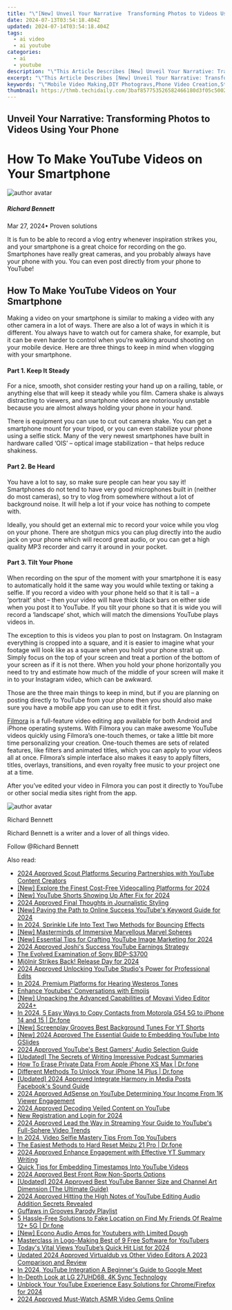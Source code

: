 ```yaml
---
title: "\"[New] Unveil Your Narrative  Transforming Photos to Videos Using Your Phone for 2024\""
date: 2024-07-13T03:54:18.404Z
updated: 2024-07-14T03:54:18.404Z
tags:
  - ai video
  - ai youtube
categories:
  - ai
  - youtube
description: "\"This Article Describes [New] Unveil Your Narrative: Transforming Photos to Videos Using Your Phone for 2024\""
excerpt: "\"This Article Describes [New] Unveil Your Narrative: Transforming Photos to Videos Using Your Phone for 2024\""
keywords: "\"Mobile Video Making,DIY Photogravs,Phone Video Creation,Storytelling Through Imagery,Image-to-Video Transform,Photo to Film Technique,Personalized Visual Narrative\""
thumbnail: https://thmb.techidaily.com/3baf857753526582466180d3f05c500201c50c2631446be3adbac2ea8607bb00.jpg
---
```


## Unveil Your Narrative: Transforming Photos to Videos Using Your Phone

# How To Make YouTube Videos on Your Smartphone

![author avatar](https://images.wondershare.com/filmora/article-images/richard-bennett.jpg)

##### Richard Bennett

 Mar 27, 2024• Proven solutions

 It is fun to be able to record a vlog entry whenever inspiration strikes you, and your smartphone is a great choice for recording on the go. Smartphones have really great cameras, and you probably always have your phone with you. You can even post directly from your phone to YouTube!

## How To Make YouTube Videos on Your Smartphone

 Making a video on your smartphone is similar to making a video with any other camera in a lot of ways. There are also a lot of ways in which it is different. You always have to watch out for camera shake, for example, but it can be even harder to control when you’re walking around shooting on your mobile device. Here are three things to keep in mind when vlogging with your smartphone.

#### Part 1\. Keep It Steady

 For a nice, smooth, shot consider resting your hand up on a railing, table, or anything else that will keep it steady while you film. Camera shake is always distracting to viewers, and smartphone videos are notoriously unstable because you are almost always holding your phone in your hand.

 There is equipment you can use to cut out camera shake. You can get a smartphone mount for your tripod, or you can even stabilize your phone using a selfie stick. Many of the very newest smartphones have built in hardware called ‘OIS’ – optical image stabilization – that helps reduce shakiness.

#### Part 2\. Be Heard

 You have a lot to say, so make sure people can hear you say it! Smartphones do not tend to have very good microphones built in (neither do most cameras), so try to vlog from somewhere without a lot of background noise. It will help a lot if your voice has nothing to compete with.

 Ideally, you should get an external mic to record your voice while you vlog on your phone. There are shotgun mics you can plug directly into the audio jack on your phone which will record great audio, or you can get a high quality MP3 recorder and carry it around in your pocket.

#### Part 3\. Tilt Your Phone

 When recording on the spur of the moment with your smartphone it is easy to automatically hold it the same way you would while texting or taking a selfie. If you record a video with your phone held so that it is tall – a ‘portrait’ shot – then your video will have thick black bars on either side when you post it to YouTube. If you tilt your phone so that it is wide you will record a ‘landscape’ shot, which will match the dimensions YouTube plays videos in.

 The exception to this is videos you plan to post on Instagram. On Instagram everything is cropped into a square, and it is easier to imagine what your footage will look like as a square when you hold your phone strait up. Simply focus on the top of your screen and treat a portion of the bottom of your screen as if it is not there. When you hold your phone horizontally you need to try and estimate how much of the middle of your screen will make it in to your Instagram video, which can be awkward.

 Those are the three main things to keep in mind, but if you are planning on posting directly to YouTube from your phone then you should also make sure you have a mobile app you can use to edit it first.

[Filmora](https://tools.techidaily.com/wondershare/filmora/download/) is a full-feature video editing app available for both Android and iPhone operating systems. With Filmora you can make awesome YouTube videos quickly using Filmora’s one-touch themes, or take a little bit more time personalizing your creation. One-touch themes are sets of related features, like filters and animated titles, which you can apply to your videos all at once. Filmora’s simple interface also makes it easy to apply filters, titles, overlays, transitions, and even royalty free music to your project one at a time.

 After you’ve edited your video in Filmora you can post it directly to YouTube or other social media sites right from the app.

![author avatar](https://images.wondershare.com/filmora/article-images/richard-bennett.jpg)

Richard Bennett

Richard Bennett is a writer and a lover of all things video.

Follow @Richard Bennett


<ins class="adsbygoogle"
     style="display:block"
     data-ad-format="autorelaxed"
     data-ad-client="ca-pub-7571918770474297"
     data-ad-slot="1223367746"></ins>



<ins class="adsbygoogle"
     style="display:block"
     data-ad-client="ca-pub-7571918770474297"
     data-ad-slot="8358498916"
     data-ad-format="auto"
     data-full-width-responsive="true"></ins>



<span class="atpl-alsoreadstyle">Also read:</span>
<div><ul>
<li><a href="https://youtube-web.techidaily.com/approved-scout-platforms-securing-partnerships-with-youtube-content-creators/"><u>2024 Approved  Scout Platforms  Securing Partnerships with YouTube Content Creators</u></a></li>
<li><a href="https://remote-screen-capture.techidaily.com/new-explore-the-finest-cost-free-videocalling-platforms-for-2024/"><u>[New] Explore the Finest Cost-Free Videocalling Platforms for 2024</u></a></li>
<li><a href="https://youtube-web.techidaily.com/outube-shorts-showing-up-after-fix-for-2024/"><u>[New] YouTube Shorts Showing Up After Fix for 2024</u></a></li>
<li><a href="https://youtube-web.techidaily.com/approved-final-thoughts-in-journalistic-styling/"><u>2024 Approved  Final Thoughts in Journalistic Styling</u></a></li>
<li><a href="https://youtube-web.techidaily.com/aving-the-path-to-online-success-youtubes-keyword-guide-for-2024/"><u>[New] Paving the Path to Online Success  YouTube's Keyword Guide for 2024</u></a></li>
<li><a href="https://youtube-web.techidaily.com/24-sprinkle-life-into-text-two-methods-for-bouncing-effects/"><u>In 2024, Sprinkle Life Into Text  Two Methods for Bouncing Effects</u></a></li>
<li><a href="https://youtube-web.techidaily.com/asterminds-of-immersive-marvellous-marvel-spheres/"><u>[New] Masterminds of Immersive Marvellous Marvel Spheres</u></a></li>
<li><a href="https://youtube-web.techidaily.com/ssential-tips-for-crafting-youtube-image-marketing-for-2024/"><u>[New] Essential Tips for Crafting YouTube Image Marketing for 2024</u></a></li>
<li><a href="https://youtube-stream.techidaily.com/2024-approved-joshis-success-youtube-earnings-strategy/"><u>2024 Approved  Joshi's Success  YouTube Earnings Strategy</u></a></li>
<li><a href="https://extra-resources.techidaily.com/the-evolved-examination-of-sony-bdp-s3700/"><u>The Evolved Examination of Sony BDP-S3700</u></a></li>
<li><a href="https://visual-screen-recording.techidaily.com/mjolnir-strikes-back-release-day-for-2024/"><u>Mjölnir Strikes Back! Release Day for 2024</u></a></li>
<li><a href="https://youtube-web.techidaily.com/approved-unlocking-youtube-studios-power-for-professional-edits/"><u>2024 Approved  Unlocking YouTube Studio's Power for Professional Edits</u></a></li>
<li><a href="https://extra-support.techidaily.com/in-2024-premium-platforms-for-hearing-westeros-tones/"><u>In 2024, Premium Platforms for Hearing Westeros Tones</u></a></li>
<li><a href="https://youtube-web.techidaily.com/ce-youtubes-conversations-with-emojis/"><u>Enhance Youtubes' Conversations with Emojis</u></a></li>
<li><a href="https://some-skills.techidaily.com/new-unpacking-the-advanced-capabilities-of-movavi-video-editor-2024plus/"><u>[New] Unpacking the Advanced Capabilities of Movavi Video Editor 2024+</u></a></li>
<li><a href="https://android-transfer.techidaily.com/in-2024-5-easy-ways-to-copy-contacts-from-motorola-g54-5g-to-iphone-14-and-15-drfone-by-drfone-transfer-from-android-transfer-from-android/"><u>In 2024, 5 Easy Ways to Copy Contacts from Motorola G54 5G to iPhone 14 and 15 | Dr.fone</u></a></li>
<li><a href="https://youtube-web.techidaily.com/creenplay-grooves-best-background-tunes-for-yt-shorts/"><u>[New] Screenplay Grooves  Best Background Tunes For YT Shorts</u></a></li>
<li><a href="https://youtube-web.techidaily.com/024-approved-the-essential-guide-to-embedding-youtube-into-gslides/"><u>[New] 2024 Approved  The Essential Guide to Embedding YouTube Into GSlides</u></a></li>
<li><a href="https://facebook-video-share.techidaily.com/2024-approved-youtubes-best-gamers-audio-selection-guide/"><u>2024 Approved  YouTube's Best Gamers' Audio Selection Guide</u></a></li>
<li><a href="https://some-guidance.techidaily.com/updated-the-secrets-of-writing-impressive-podcast-summaries/"><u>[Updated] The Secrets of Writing Impressive Podcast Summaries</u></a></li>
<li><a href="https://techidaily.com/how-to-erase-private-data-from-apple-iphone-xs-max-drfone-by-drfone-ios-full-data-eraser-ios-full-data-eraser/"><u>How To Erase Private Data From Apple iPhone XS Max | Dr.fone</u></a></li>
<li><a href="https://iphone-unlock.techidaily.com/different-methods-to-unlock-your-iphone-14-plus-drfone-by-drfone-ios/"><u>Different Methods To Unlock Your iPhone 14 Plus | Dr.fone</u></a></li>
<li><a href="https://facebook-video-content.techidaily.com/updated-2024-approved-integrate-harmony-in-media-posts-facebooks-sound-guide/"><u>[Updated] 2024 Approved  Integrate Harmony in Media Posts  Facebook's Sound Guide</u></a></li>
<li><a href="https://youtube-web.techidaily.com/approved-adsense-on-youtube-determining-your-income-from-1k-viewer-engagement/"><u>2024 Approved  AdSense on YouTube  Determining Your Income From 1K Viewer Engagement</u></a></li>
<li><a href="https://youtube-web.techidaily.com/approved-decoding-veiled-content-on-youtube/"><u>2024 Approved  Decoding Veiled Content on YouTube</u></a></li>
<li><a href="https://ai-voice-clone.techidaily.com/new-registration-and-login-for-2024/"><u>New Registration and Login for 2024</u></a></li>
<li><a href="https://youtube-web.techidaily.com/approved-lead-the-way-in-streaming-your-guide-to-youtubes-full-sphere-video-trends/"><u>2024 Approved  Lead the Way in Streaming  Your Guide to YouTube's Full-Sphere Video Trends</u></a></li>
<li><a href="https://youtube-web.techidaily.com/24-video-selfie-mastery-tips-from-top-youtubers/"><u>In 2024, Video Selfie Mastery  Tips From Top YouTubers</u></a></li>
<li><a href="https://techidaily.com/the-easiest-methods-to-hard-reset-meizu-21-pro-drfone-by-drfone-reset-android-reset-android/"><u>The Easiest Methods to Hard Reset Meizu 21 Pro | Dr.fone</u></a></li>
<li><a href="https://youtube-web.techidaily.com/approved-enhance-engagement-with-effective-yt-summary-writing/"><u>2024 Approved  Enhance Engagement with Effective YT Summary Writing</u></a></li>
<li><a href="https://youtube-web.techidaily.com/-tips-for-embedding-timestamps-into-youtube-videos/"><u>Quick Tips for Embedding Timestamps Into YouTube Videos</u></a></li>
<li><a href="https://extra-lessons.techidaily.com/2024-approved-best-front-row-non-sports-options/"><u>2024 Approved  Best Front Row Non-Sports Options</u></a></li>
<li><a href="https://youtube-web.techidaily.com/ed-2024-approved-best-youtube-banner-size-and-channel-art-dimension-the-ultimate-guide/"><u>[Updated] 2024 Approved  Best YouTube Banner Size and Channel Art Dimension (The Ultimate Guide)</u></a></li>
<li><a href="https://youtube-web.techidaily.com/approved-hitting-the-high-notes-of-youtube-editing-audio-addition-secrets-revealed/"><u>2024 Approved  Hitting the High Notes of YouTube Editing  Audio Addition Secrets Revealed</u></a></li>
<li><a href="https://youtube-web.techidaily.com/ws-in-grooves-parody-playlist/"><u>Guffaws in Grooves  Parody Playlist</u></a></li>
<li><a href="https://location-fake.techidaily.com/5-hassle-free-solutions-to-fake-location-on-find-my-friends-of-realme-12plus-5g-drfone-by-drfone-virtual-android/"><u>5 Hassle-Free Solutions to Fake Location on Find My Friends Of Realme 12+ 5G | Dr.fone</u></a></li>
<li><a href="https://youtube-web.techidaily.com/cono-audio-amps-for-youtubers-with-limited-dough/"><u>[New] Econo Audio Amps for Youtubers with Limited Dough</u></a></li>
<li><a href="https://youtube-web.techidaily.com/rclass-in-logo-making-best-of-9-free-software-for-youtubers/"><u>Masterclass in Logo-Making  Best of 9 Free Software for YouTubers</u></a></li>
<li><a href="https://youtube-web.techidaily.com/s-vital-views-youtubes-quick-hit-list-for-2024/"><u>Today's Vital Views  YouTube’s Quick Hit List for 2024</u></a></li>
<li><a href="https://video-content-creator.techidaily.com/updated-2024-approved-virtualdub-vs-other-video-editors-a-2023-comparison-and-review/"><u>Updated 2024 Approved Virtualdub vs Other Video Editors A 2023 Comparison and Review</u></a></li>
<li><a href="https://youtube-web.techidaily.com/24-youtube-integration-a-beginners-guide-to-google-meet/"><u>In 2024, YouTube Integration  A Beginner's Guide to Google Meet</u></a></li>
<li><a href="https://fox-blue.techidaily.com/in-depth-look-at-lg-27uhd68-4k-sync-technology/"><u>In-Depth Look at LG 27UHD68, 4K Sync Technology</u></a></li>
<li><a href="https://youtube-web.techidaily.com/ck-your-youtube-experience-easy-solutions-for-chromefirefox-for-2024/"><u>Unblock Your YouTube Experience  Easy Solutions for Chrome/Firefox for 2024</u></a></li>
<li><a href="https://youtube-web.techidaily.com/approved-must-watch-asmr-video-gems-online/"><u>2024 Approved  Must-Watch ASMR Video Gems Online</u></a></li>
</ul></div>
